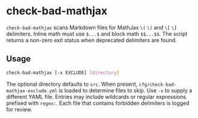 # check-bad-mathjax

`check-bad-mathjax` scans Markdown files for MathJax `\(` `\)` and `\[` `\]`
delimiters. Inline math must use `$...$` and block math `$$...$$`. The script
returns a non-zero exit status when deprecated delimiters are found.

## Usage

```bash
check-bad-mathjax [-x EXCLUDE] [directory]
```
 
The optional directory defaults to `src`. When present,
`cfg/check-bad-mathjax-exclude.yml` is loaded to determine files to skip. Use
``-x`` to supply a different YAML file. Entries may include wildcards or
regular expressions prefixed with `regex:`. Each file that contains forbidden
delimiters is logged for review.
